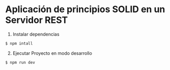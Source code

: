 



# Aplicación de principios SOLID en un Servidor REST 

1. Instalar dependencias
```Bash
$ npm intall
```

2. Ejecutar Proyecto en modo desarrollo
```Bash
$ npm run dev
```
